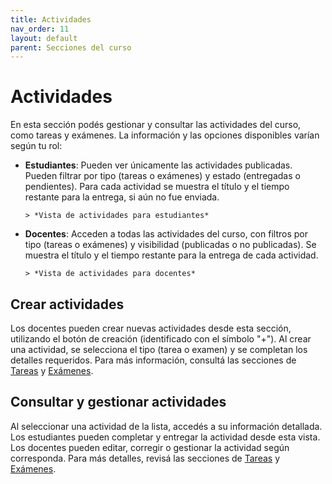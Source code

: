 ```yaml
---
title: Actividades
nav_order: 11
layout: default
parent: Secciones del curso
---
```


# Actividades

En esta sección podés gestionar y consultar las actividades del curso, como tareas y exámenes. La información y las
opciones disponibles varían según tu rol:

- **Estudiantes**: Pueden ver únicamente las actividades publicadas. Pueden filtrar por tipo (tareas o exámenes) y
  estado (entregadas o pendientes). Para cada actividad se muestra el título y el tiempo restante para la entrega, si aún
  no fue enviada.

      > *Vista de actividades para estudiantes*

- **Docentes**: Acceden a todas las actividades del curso, con filtros por tipo (tareas o exámenes) y visibilidad
  (publicadas o no publicadas). Se muestra el título y el tiempo restante para la entrega de cada actividad.

      > *Vista de actividades para docentes*

## Crear actividades

Los docentes pueden crear nuevas actividades desde esta sección, utilizando el botón de creación (identificado con el
símbolo "+"). Al crear una actividad, se selecciona el tipo (tarea o examen) y se completan los detalles requeridos.
Para más información, consultá las secciones de [Tareas](tasks) y [Exámenes](exams).

## Consultar y gestionar actividades

Al seleccionar una actividad de la lista, accedés a su información detallada. Los estudiantes pueden completar y
entregar la actividad desde esta vista. Los docentes pueden editar, corregir o gestionar la actividad según corresponda.
Para más detalles, revisá las secciones de [Tareas](tasks) y [Exámenes](exams).
